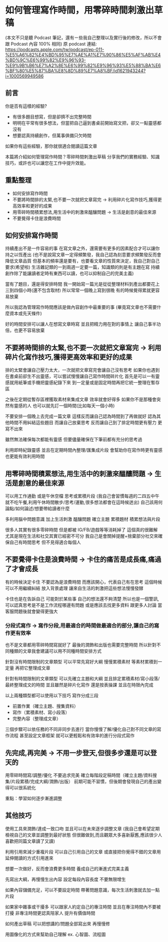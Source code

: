 # 如何管理寫作時間，用零碎時間刺激出草稿

(本文不只是聽 Podcast 筆記，還有ㄧ些我自己整理以及實行後的修改，所以不會跟 Podcast 內容 100% 相同)
原 podcast 連結: https://podcasts.apple.com/tw/podcast/ep-011-%E5%A6%82%E4%BD%95%E7%AE%A1%E7%90%86%E5%AF%AB%E4%BD%9C%E6%99%82%E9%96%93-%E9%9B%B6%E7%A2%8E%E6%99%82%E9%96%93%E5%88%BA%E6%BF%80%E5%87%BA%E8%8D%89%E7%A8%BF/id1621943244?i=1000569949586

## 前言


你是否有這樣的經驗?
- 有很多題目想寫，但是卻擠不出完整時間
- 明明在平常有很多想法，但當把自己逼到書桌前開始寫文把，卻又一點靈感都沒有
- 想要認真持續創作，但萬事俱備只欠時間

如果你有這些經驗，那你就很適合閱讀這篇文章

本篇將介紹如何管理寫作時間？零碎時間刺激出草稿
分享我們的實務經驗、知識技巧，或許也可以讓您在工作中提升效能。

## 重點整理
- 如何安排寫作時間
- 不要將時間排的太緊,也不要一次就把文章寫完 -> 利用碎片化寫作技巧,獲得更高效率和更好的成果
- 用零碎時間積累想法,用生活中的刺激來醞釀問題 -> 生活是創意的最佳來源
- 不要覺得卡住是浪費時間 

## 如何安排寫作時間
持續產出不是一件容易的事
在寫文章之外，還需要有更多的因素配合才可以讓你持之以恆產出
(也不是說寫文章一定得頻繁發，我自己認為刻意要求頻繁發反而會降低文章品質
但基本的頻率還是要有，也要看文章的性質來決定，我自己對自己要求(希望啦)
生活雜記類的一到兩週一定要一篇，知識類的則是有主題在寫
持續創作除了能讓讀者定時有東西可以讀，也可以抑制自己的完美主義)

當有了題目，還是得安排時間
我一開始寫一篇光是從從整理材料到產出都要花上三到四個小時(還不包含取材)
所以常常一個晚上寫到很晚
有的時候覺得累就更容易放棄

所以我認為管理寫作時間應該是做內容創作中最重要的事
(畢竟寫文章也不需要什麼資本或先天條件)

好的時間安排可以讓人在想寫文章時寫
並且把精力用在對的事情上
讓自己事半功倍，也更不容易放棄

## 不要將時間排的太緊,也不要一次就把文章寫完 -> 利用碎片化寫作技巧,獲得更高效率和更好的成果

排的太緊會讓自己壓力太大，一次就把文章寫完會讓自己沒有思考
如果你也遇到在書桌前卻生不出靈感，可以嘗試慢慢讓自己寫作時間碎片化
首先是可以一有靈感就用紙筆或手機把靈感紀錄下來
到一定量或是固定時間再把它統一整理在暫存區

之後在定期從暫存區裡獲取素材來集成文章
效率就會好得多
如果你不是那種會突然有靈感的人
也可以就先訂一個時間(比如每天一個小時)

不要安排一個晚上去完成一篇文章
這樣反而讓自己認為時間到了再做就好
認為其他時間不用糾結這些題目
而讓自己放棄思考
反而讓自己到了排定時間更有壓力
更寫不出來

雖然無法確保每次都能有靈感
但要儘量確保在下筆前都有充分的思考過

利用即時紀錄靈感
並且在定期時間內整理/匯集成片段
會幫助你在寫作時更有靈感
也更能有效利用時間

## 用零碎時間積累想法,用生活中的刺激來醞釀問題 -> 生活是創意的最佳來源

可以用工作通勤
或是午休空檔
思考或累積片段
(我自己會習慣每週的二四五中午就不吃午餐,利用午休時間散步/思考/運動,很多想法都會在這時候迸出)
自己該用何論點/如何論述/想要帶給讀者什麼

多利用腦中問題意識
加上生活刺激
醞釀問題
確立主題
累積題材
積累想法與片段

很多人其實有很多零碎時間
但是都被 IG/FB/遊戲等等消耗掉了
這個真的很難解
尤其是現在生活和社交其實已經密不可分
我自己是會關掉提醒+捨棄部分社交來確保自己有時間思考
但不見得適合每個人

## 不要覺得卡住是浪費時間 -> 卡住的痛苦是成長痛,痛過了才會成長
有的時候決定卡住
不要認為是浪費時間
而應該開心，代表自己有在思考
這個時候可以不用繼續糾結
放入背景處理
讓來自生活的刺激把這些想法慢慢發酵

卡住也是在告訴自己
可能對於某些事
自己的想法還不夠清楚
所以也是一個警訊,可以認真思考是不是工作流程哪邊有問題
或是應該去找更多資料
跟更多人討論
當客服問題後就會變得更強大

### 分段式寫作 -> 寫作分段,用最適合的時間做最適合的部分,讓自己的寫作更有效率
也不是文章都用零碎時間寫就好了
最後的潤飾和出版也需要完整時間
所以針對不同種類的文章我會建議可以用不同種時間安排方式

針對沒有時間限制的文章類型
可以平常先寫好大綱
慢慢累積素材
等素材累積到一定量
再把它整理成文章

針對有時間限制的文章類型
可以先確立主題和大綱
並且排定累積素材/寫小段落/最終整理成文的時間
並且雖然是碎片化寫作
還是按表操課
並且在時限內完成

以上兩種類型都可以使用以下技巧
寫作分成三段
- 前置作業（確立主題、搜集資料）
- 寫作（累積素材、寫小段落）
- 完整內容（整理成文章）

三個步驟可以依任務的不同非同步去進行
當你慢慢了解/優化自己對不同文章的寫作流程
甚至設定文章框架
就可以更輕鬆和有效率的進行分段式寫作

## 先完成,再完美 -> 不用一步登天,但很多步還是可以登天的

用零碎時間寫/調整/優化
不要追求完美
確立每階段定稿時間（確立主題/資料搜集/片段累積/完成大綱/潤飾/出版）
前期可能不習慣，但後期會發現自己的產出變得可以很系統化

重點：學習如何逐步漸進調整

## 其他技巧

使用工具來潤飾/達成一致口吻
並且可以在未來逐步調整文章
(我自己會希望定期檢視自己的文章並調整到最好狀態
但很難做到,而且觀眾大多喜新厭舊,應該很少人喜歡把同篇文章讀了又讀)

利用引用來減少重複片段
可以自己引用自己的文章
或直接把你覺得不錯的文章用延伸閱讀的方式引用進來

想要一次做好，反而會浪費更多時間
養成自己的漸進式完美主義

先寫出大綱，再慢慢生出內容
設定每段內容長度
不要無限增生

如果內容儲備充足，可以不要設定時間
帶著問題意識，每次生活刺激就去加一點片段

如果家中雜事或干擾多
可以跟家人約定自己的專注時間
並且在專注時間內不要被打擾
非專注時間更認真陪家人
提升有價值時間

如何產出草稿
可以把想講的/問題全部寫出來
再慢慢修

用圖像化的方式來幫助自己理解
ex. 心智圖、流程圖
